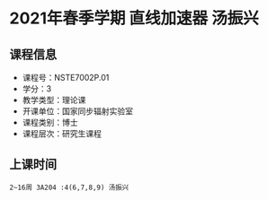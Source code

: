 # 2021年春季学期 直线加速器 汤振兴






## 课程信息

- 课程号：NSTE7002P.01
- 学分：3
- 教学类型：理论课
- 开课单位：国家同步辐射实验室
- 课程类别：博士
- 课程层次：研究生课程

## 上课时间

```
2~16周 3A204 :4(6,7,8,9) 汤振兴
```

